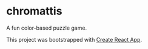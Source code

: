 # chromattis
A fun color-based puzzle game.

This project was bootstrapped with [Create React App](https://github.com/facebookincubator/create-react-app).
